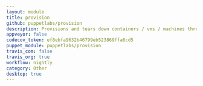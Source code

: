 ```yaml
---
layout: module
title: provision
github: puppetlabs/provision
description: Provisions and tears down containers / vms / machines through tasks.
appveyor: false
codecov_token: ef8ebfa9632b46799eb523869ffa6cd5
puppet_module: puppetlabs/provision
travis_com: false
travis_org: true
workflow: nightly
category: Other
desktop: true
---
```

